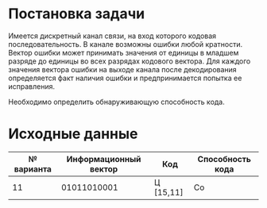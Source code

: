 # Постановка задачи
Имеется дискретный канал связи, на вход которого кодовая последовательность. В канале возможны ошибки любой кратности. Вектор ошибки может принимать значения от единицы в младшем разряде до единицы во всех разрядах кодового вектора. Для каждого значения вектора ошибки на выходе канала после декодирования определяется факт наличия ошибки и предпринимается попытка ее исправления.

Необходимо определить обнаруживающую способность кода.
# Исходные данные
№ варианта    | Информационный вектор | Код       | Способность кода
------------- | --------------------- | --------- | ----------------
11            | 01011010001           | Ц [15,11] | Co
